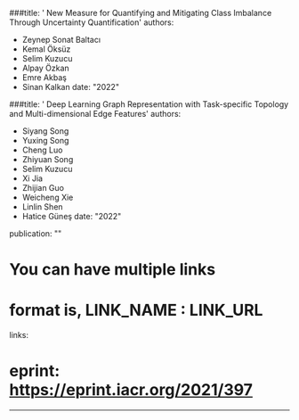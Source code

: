 ###title: ' New Measure for Quantifying and Mitigating Class
Imbalance Through Uncertainty Quantification'
authors:
  - Zeynep Sonat Baltacı
  - Kemal Öksüz
  - Selim Kuzucu
  - Alpay Özkan
  - Emre Akbaş
  - Sinan Kalkan
date: "2022"

###title: ' Deep Learning Graph Representation with
Task-specific Topology and Multi-dimensional
Edge Features'
authors:
  - Siyang Song
  - Yuxing Song
  - Cheng Luo
  - Zhiyuan Song
  - Selim Kuzucu
  - Xi Jia
  - Zhijian Guo
  - Weicheng Xie
  - Linlin Shen
  - Hatice Güneş
date: "2022"

publication: ""

# You can have multiple links
# format is, LINK_NAME : LINK_URL
links:
  # eprint: https://eprint.iacr.org/2021/397
---
